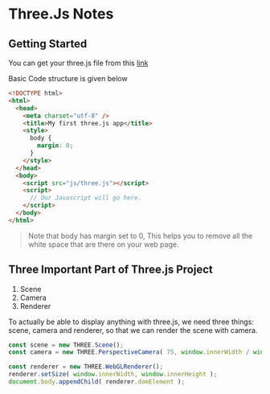 # Three.Js Notes

## Getting Started

You can get your three.js file from this [link](https://threejs.org/build/three.js)

Basic Code structure is given below

```html
<!DOCTYPE html>
<html>
  <head>
    <meta charset="utf-8" />
    <title>My first three.js app</title>
    <style>
      body {
        margin: 0;
      }
    </style>
  </head>
  <body>
    <script src="js/three.js"></script>
    <script>
      // Our Javascript will go here.
    </script>
  </body>
</html>
```

> Note that body has margin set to 0, This helps you to remove all the white space that are there on your web page.

## Three Important Part of Three.js Project

1. Scene
2. Camera
3. Renderer

To actually be able to display anything with three.js, we need three things: scene, camera and renderer, so that we can render the scene with camera.

```js
const scene = new THREE.Scene();
const camera = new THREE.PerspectiveCamera( 75, window.innerWidth / window.innerHeight, 0.1, 1000 );

const renderer = new THREE.WebGLRenderer();
renderer.setSize( window.innerWidth, window.innerHeight );
document.body.appendChild( renderer.domElement );
```
